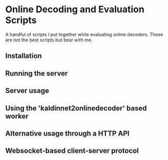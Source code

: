 Online Decoding and Evaluation Scripts
======================
A handful of scripts I put together while evaluating online decoders. These are not the best scripts but bear with me.

Installation
------------


Running the server
------------------


Server usage
------------


Using the 'kaldinnet2onlinedecoder' based worker
------------------------------------------------

Alternative usage through a HTTP API
---------------------------------------

Websocket-based client-server protocol
----------------------
